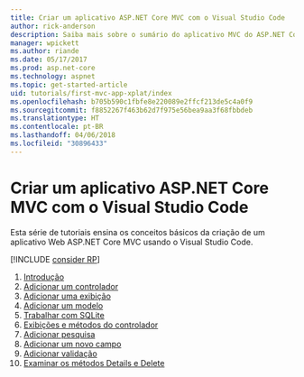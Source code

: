 ```yaml
---
title: Criar um aplicativo ASP.NET Core MVC com o Visual Studio Code
author: rick-anderson
description: Saiba mais sobre o sumário do aplicativo MVC do ASP.NET Core com o tutorial de código do Visual Studio Code.
manager: wpickett
ms.author: riande
ms.date: 05/17/2017
ms.prod: asp.net-core
ms.technology: aspnet
ms.topic: get-started-article
uid: tutorials/first-mvc-app-xplat/index
ms.openlocfilehash: b705b590c1fbfe8e220089e2ffcf213de5c4a0f9
ms.sourcegitcommit: f8852267f463b62d7f975e56bea9aa3f68fbbdeb
ms.translationtype: HT
ms.contentlocale: pt-BR
ms.lasthandoff: 04/06/2018
ms.locfileid: "30896433"
---
```

# <a name="create-an-aspnet-core-mvc-app-with-visual-studio-code"></a>Criar um aplicativo ASP.NET Core MVC com o Visual Studio Code

Esta série de tutoriais ensina os conceitos básicos da criação de um aplicativo Web ASP.NET Core MVC usando o Visual Studio Code. 

[!INCLUDE [consider RP](../../includes/razor.md)]

1. [Introdução](xref:tutorials/first-mvc-app-xplat/start-mvc)
1. [Adicionar um controlador](xref:tutorials/first-mvc-app-xplat/adding-controller)
1. [Adicionar uma exibição](xref:tutorials/first-mvc-app-xplat/adding-view)
1. [Adicionar um modelo](xref:tutorials/first-mvc-app-xplat/adding-model)
1. [Trabalhar com SQLite](xref:tutorials/first-mvc-app-xplat/working-with-sql)
1. [Exibições e métodos do controlador](xref:tutorials/first-mvc-app-xplat/controller-methods-views)
1. [Adicionar pesquisa](xref:tutorials/first-mvc-app-xplat/search)
1. [Adicionar um novo campo](xref:tutorials/first-mvc-app-xplat/new-field)
1. [Adicionar validação](xref:tutorials/first-mvc-app-xplat/validation)
1. [Examinar os métodos Details e Delete](xref:tutorials/first-mvc-app/details)
